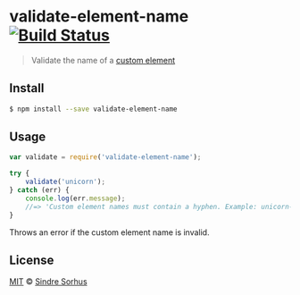 # validate-element-name [![Build Status](https://travis-ci.org/sindresorhus/validate-element-name.svg?branch=master)](https://travis-ci.org/sindresorhus/validate-element-name)

> Validate the name of a [custom element](http://www.html5rocks.com/en/tutorials/webcomponents/customelements/)


## Install

```bash
$ npm install --save validate-element-name
```


## Usage

```js
var validate = require('validate-element-name');

try {
	validate('unicorn');
} catch (err) {
	console.log(err.message);
	//=> 'Custom element names must contain a hyphen. Example: unicorn-cake'
}
```

Throws an error if the custom element name is invalid.


## License

[MIT](http://opensource.org/licenses/MIT) © [Sindre Sorhus](http://sindresorhus.com)
